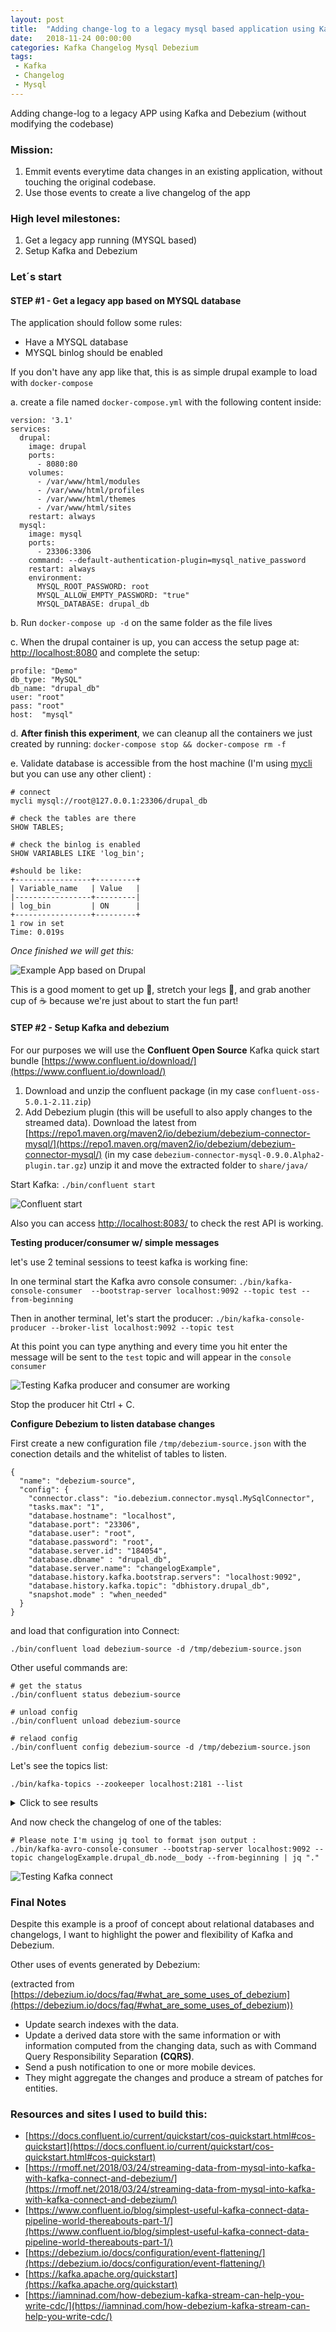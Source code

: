 ```yaml
---
layout: post
title:  "Adding change-log to a legacy mysql based application using Kafka and Debezium"
date:   2018-11-24 00:00:00
categories: Kafka Changelog Mysql Debezium
tags:
 - Kafka
 - Changelog
 - Mysql
---
```



Adding change-log to a legacy APP using Kafka and Debezium (without modifying the codebase)

### Mission: 

1. Emmit events everytime data changes in an existing application, without touching the original codebase.
2. Use those events to create a live changelog of the app

### High level milestones:

1. Get a legacy app running (MYSQL based)
2. Setup Kafka and Debezium


### Let´s start


#### STEP #1 - Get a legacy app based on MYSQL database

The application should follow some rules:

* Have a MYSQL database
* MYSQL binlog should be enabled

If you don't have any app like that, this is as simple drupal example to load with `docker-compose`

a. create a file named `docker-compose.yml` with the following content inside:

	version: '3.1'
	services:
	  drupal:
	    image: drupal
	    ports:
	      - 8080:80
	    volumes:
	      - /var/www/html/modules
	      - /var/www/html/profiles
	      - /var/www/html/themes
	      - /var/www/html/sites
	    restart: always
	  mysql:
	    image: mysql
	    ports:
	      - 23306:3306
	    command: --default-authentication-plugin=mysql_native_password
	    restart: always
	    environment:
	      MYSQL_ROOT_PASSWORD: root
	      MYSQL_ALLOW_EMPTY_PASSWORD: "true"
	      MYSQL_DATABASE: drupal_db



      
b. Run `docker-compose up -d` on the same folder as the file lives

c. When the drupal container is up, you can access the setup page at: [http://localhost:8080](http://localhost:8080) and complete the setup:

	profile: "Demo"
	db_type: "MySQL"
	db_name: "drupal_db"
	user: "root"
	pass: "root"
	host:  "mysql"

d. __After finish this experiment__, we can cleanup all the containers we just created by running: `docker-compose stop && docker-compose rm -f`
 
e. Validate database is accessible from the host machine (I'm using [mycli](https://www.mycli.net/) but you can use any other client) :

	# connect
	mycli mysql://root@127.0.0.1:23306/drupal_db
	
	# check the tables are there
	SHOW TABLES;  

	# check the binlog is enabled
	SHOW VARIABLES LIKE 'log_bin';

	#should be like:
	+-----------------+---------+
	| Variable_name   | Value   |
	|-----------------+---------|
	| log_bin         | ON      |
	+-----------------+---------+
	1 row in set
	Time: 0.019s


 
_Once finished we will get this:_

![Example App based on Drupal](/files/kafka-changelog/example-app.png)

This is a good moment to get up  :raised_hands:, stretch your legs :walking:, and grab another cup of :coffee: because we're just about to start the fun part!  

#### STEP #2 - Setup Kafka and debezium

For our purposes we will use the __Confluent Open Source__ Kafka quick start bundle  [https://www.confluent.io/download/](https://www.confluent.io/download/)

1. Download and unzip the confluent package (in my case `confluent-oss-5.0.1-2.11.zip`)
2. Add Debezium plugin (this will be usefull to also apply changes to the streamed data). Download the latest from [https://repo1.maven.org/maven2/io/debezium/debezium-connector-mysql/](https://repo1.maven.org/maven2/io/debezium/debezium-connector-mysql/) (in my case `debezium-connector-mysql-0.9.0.Alpha2-plugin.tar.gz`) unzip it and move the extracted folder to `share/java/`



Start Kafka: `./bin/confluent start`

![Confluent start](/files/kafka-changelog/confluent_start.png)

Also you can access [http://localhost:8083/](http://localhost:8083/) to check the rest API is working.

__Testing producer/consumer w/ simple messages__

let's use 2 teminal sessions to teest kafka is working fine:

In one terminal start the Kafka avro console consumer: `./bin/kafka-console-consumer  --bootstrap-server localhost:9092 --topic test --from-beginning`


Then in another terminal, let's start the producer: `./bin/kafka-console-producer --broker-list localhost:9092 --topic test` 

At this point you can type anything and every time you hit enter the message will be sent to the `test` topic and will appear in the `console consumer`

![Testing Kafka producer and consumer are working](/files/kafka-changelog/test_kafka.gif)

Stop the  producer hit Ctrl + C.

__Configure Debezium to listen database changes__


First create a new configuration file `/tmp/debezium-source.json`
with the conection details and the whitelist of tables to listen.


	
	{
	  "name": "debezium-source",
	  "config": {
	    "connector.class": "io.debezium.connector.mysql.MySqlConnector",
	    "tasks.max": "1",
	    "database.hostname": "localhost",
	    "database.port": "23306",
	    "database.user": "root",
	    "database.password": "root",
	    "database.server.id": "184054",
	    "database.dbname" : "drupal_db",
	    "database.server.name": "changelogExample",
	    "database.history.kafka.bootstrap.servers": "localhost:9092",
	    "database.history.kafka.topic": "dbhistory.drupal_db",
	    "snapshot.mode" : "when_needed"
	  }
	}
	

and load that configuration into Connect:

	./bin/confluent load debezium-source -d /tmp/debezium-source.json

Other useful commands are: 

	# get the status
	./bin/confluent status debezium-source
	
	# unload config
	./bin/confluent unload debezium-source

	# relaod config
	./bin/confluent config debezium-source -d /tmp/debezium-source.json
	
	
Let's see the topics list:
	
	./bin/kafka-topics --zookeeper localhost:2181 --list
	
<details>
  <summary>Click to see results</summary>
  
  
	__confluent.support.metrics
	__consumer_offsets
	_confluent-ksql-default__command_topic
	_schemas
	changelogExample
	changelogExample.drupal_db.block_content
	changelogExample.drupal_db.block_content__field_banner_image
	changelogExample.drupal_db.block_content__field_content_link
	changelogExample.drupal_db.block_content__field_copyright
	changelogExample.drupal_db.block_content__field_disclaimer
	changelogExample.drupal_db.block_content__field_promo_image
	changelogExample.drupal_db.block_content__field_summary
	changelogExample.drupal_db.block_content__field_title
	changelogExample.drupal_db.block_content_field_data
	changelogExample.drupal_db.block_content_field_revision
	changelogExample.drupal_db.block_content_revision
	changelogExample.drupal_db.block_content_revision__field_banner_image
	changelogExample.drupal_db.block_content_revision__field_content_link
	changelogExample.drupal_db.block_content_revision__field_copyright
	changelogExample.drupal_db.block_content_revision__field_disclaimer
	changelogExample.drupal_db.block_content_revision__field_promo_image
	changelogExample.drupal_db.block_content_revision__field_summary
	changelogExample.drupal_db.block_content_revision__field_title
	changelogExample.drupal_db.cache_bootstrap
	changelogExample.drupal_db.cache_config
	changelogExample.drupal_db.cache_container
	changelogExample.drupal_db.cache_data
	changelogExample.drupal_db.cache_default
	changelogExample.drupal_db.cache_discovery
	changelogExample.drupal_db.cache_entity
	changelogExample.drupal_db.cache_menu
	changelogExample.drupal_db.cache_render
	changelogExample.drupal_db.cachetags
	changelogExample.drupal_db.config
	changelogExample.drupal_db.content_moderation_state
	changelogExample.drupal_db.content_moderation_state_field_data
	changelogExample.drupal_db.content_moderation_state_field_revision
	changelogExample.drupal_db.content_moderation_state_revision
	changelogExample.drupal_db.file_managed
	changelogExample.drupal_db.file_usage
	changelogExample.drupal_db.history
	changelogExample.drupal_db.key_value
	changelogExample.drupal_db.key_value_expire
	changelogExample.drupal_db.menu_tree
	changelogExample.drupal_db.node
	changelogExample.drupal_db.node__body
	changelogExample.drupal_db.node__field_cooking_time
	changelogExample.drupal_db.node__field_difficulty
	changelogExample.drupal_db.node__field_image
	changelogExample.drupal_db.node__field_ingredients
	changelogExample.drupal_db.node__field_number_of_servings
	changelogExample.drupal_db.node__field_preparation_time
	changelogExample.drupal_db.node__field_recipe_category
	changelogExample.drupal_db.node__field_recipe_instruction
	changelogExample.drupal_db.node__field_summary
	changelogExample.drupal_db.node__field_tags
	changelogExample.drupal_db.node_access
	changelogExample.drupal_db.node_field_data
	changelogExample.drupal_db.node_field_revision
	changelogExample.drupal_db.node_revision
	changelogExample.drupal_db.node_revision__body
	changelogExample.drupal_db.node_revision__field_cooking_time
	changelogExample.drupal_db.node_revision__field_difficulty
	changelogExample.drupal_db.node_revision__field_image
	changelogExample.drupal_db.node_revision__field_ingredients
	changelogExample.drupal_db.node_revision__field_number_of_servings
	changelogExample.drupal_db.node_revision__field_preparation_time
	changelogExample.drupal_db.node_revision__field_recipe_category
	changelogExample.drupal_db.node_revision__field_recipe_instruction
	changelogExample.drupal_db.node_revision__field_summary
	changelogExample.drupal_db.node_revision__field_tags
	changelogExample.drupal_db.router
	changelogExample.drupal_db.search_dataset
	changelogExample.drupal_db.search_index
	changelogExample.drupal_db.search_total
	changelogExample.drupal_db.semaphore
	changelogExample.drupal_db.sequences
	changelogExample.drupal_db.sessions
	changelogExample.drupal_db.shortcut
	changelogExample.drupal_db.shortcut_field_data
	changelogExample.drupal_db.taxonomy_index
	changelogExample.drupal_db.taxonomy_term__parent
	changelogExample.drupal_db.taxonomy_term_data
	changelogExample.drupal_db.taxonomy_term_field_data
	changelogExample.drupal_db.url_alias
	changelogExample.drupal_db.user__roles
	changelogExample.drupal_db.users
	changelogExample.drupal_db.users_field_data
	changelogExample.drupal_db.watchdog
	connect-configs
	connect-offsets
	connect-statuses
	dbhistory.drupal_db
</details>

And now check the changelog of one of the tables:

	# Please note I'm using jq tool to format json output :
	./bin/kafka-avro-console-consumer --bootstrap-server localhost:9092 --topic changelogExample.drupal_db.node__body --from-beginning | jq "."	
	 
![Testing Kafka connect](/files/kafka-changelog/debezium.gif)


### Final Notes

Despite this example is a proof of concept about relational databases and changelogs, I want to highlight the power and flexibility of Kafka and Debezium. 

Other uses of events generated by Debezium: 

(extracted from [https://debezium.io/docs/faq/#what_are_some_uses_of_debezium](https://debezium.io/docs/faq/#what_are_some_uses_of_debezium))

* Update search indexes with the data.
* Update a derived data store with the same information or with information computed from the changing data, such as with Command Query Responsibility Separation __(CQRS)__.
* Send a push notification to one or more mobile devices.
* They might aggregate the changes and produce a stream of patches for entities.

### Resources and sites I used to build this:

* [https://docs.confluent.io/current/quickstart/cos-quickstart.html#cos-quickstart](https://docs.confluent.io/current/quickstart/cos-quickstart.html#cos-quickstart)
* [https://rmoff.net/2018/03/24/streaming-data-from-mysql-into-kafka-with-kafka-connect-and-debezium/](https://rmoff.net/2018/03/24/streaming-data-from-mysql-into-kafka-with-kafka-connect-and-debezium/)
* [https://www.confluent.io/blog/simplest-useful-kafka-connect-data-pipeline-world-thereabouts-part-1/](https://www.confluent.io/blog/simplest-useful-kafka-connect-data-pipeline-world-thereabouts-part-1/)
* [https://debezium.io/docs/configuration/event-flattening/](https://debezium.io/docs/configuration/event-flattening/)
* [https://kafka.apache.org/quickstart](https://kafka.apache.org/quickstart)
* [https://iamninad.com/how-debezium-kafka-stream-can-help-you-write-cdc/](https://iamninad.com/how-debezium-kafka-stream-can-help-you-write-cdc/)